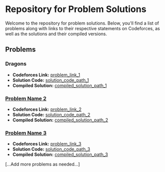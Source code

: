 # Repository for Problem Solutions

Welcome to the repository for problem solutions. Below, you'll find a list of problems along with links to their respective statements on Codeforces, as well as the solutions and their compiled versions.

## Problems

### Dragons
- **Codeforces Link:** [problem_link_1](https://codeforces.com/group/JC4gmpF4LH/contest/259101/problem/B)
- **Solution Code:** [solution_code_path_1](solution_code_path_1)
- **Compiled Solution:** [compiled_solution_path_1](compiled_solution_path_1)

### [Problem Name 2](problem_link_2)
- **Codeforces Link:** [problem_link_2](problem_link_2)
- **Solution Code:** [solution_code_path_2](solution_code_path_2)
- **Compiled Solution:** [compiled_solution_path_2](compiled_solution_path_2)

### [Problem Name 3](problem_link_3)
- **Codeforces Link:** [problem_link_3](problem_link_3)
- **Solution Code:** [solution_code_path_3](solution_code_path_3)
- **Compiled Solution:** [compiled_solution_path_3](compiled_solution_path_3)

[...Add more problems as needed...]

